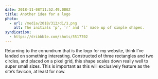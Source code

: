```yaml
---
date: 2018-11-08T11:52:49.000Z
title: Another idea for a logo
photo:
  - url: /media/2018/312/d1/1.png
    alt: The initials ‘p’, ‘r’ and ‘l’ made up of simple shapes.
syndication:
  - https://dribbble.com/shots/5517702
---
```


Returning to the conundrum that is the logo for my website, think I’ve landed on something interesting. Constructed of three rectangles and two circles, and placed on a pixel grid, this shape scales down really well to super small sizes. This is important as this will exclusively feature as the site’s favicon, at least for now.
